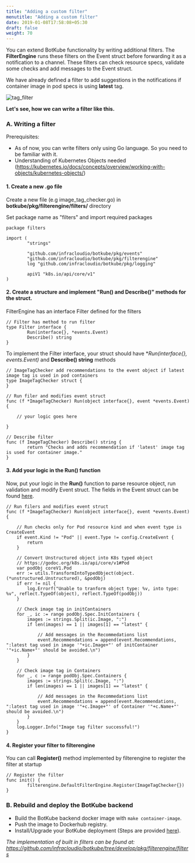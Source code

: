 ```yaml
---
title: "Adding a custom filter"
menutitle: "Adding a custom filter"
date: 2019-01-08T17:58:08+05:30
draft: false
weight: 70
---
```


You can extend BotKube functionality by writing additional filters. The **FilterEngine** runs these filters on the Event struct before forwarding it as a notification to a channel. These filters can check resource specs, validate some checks and add messages to the Event struct. 

We have already defined a filter to add suggestions in the notifications if container image in pod specs is using **latest** tag.

![tag_filter](/images/tag_filter_sh.png)

**Let's see, how we can write a filter like this.**

### A. Writing a filter
Prerequisites:

- As of now, you can write filters only using Go language. So you need to be familiar with it.
- Understanding of Kubernetes Objects needed (https://kubernetes.io/docs/concepts/overview/working-with-objects/kubernetes-objects/)

#### 1. Create a new .go file
Create a new file (e.g image_tag_checker.go) in **botkube/pkg/filterengine/filters/** directory

Set package name as "filters" and import required packages

```
package filters

import (
        "strings"

        "github.com/infracloudio/botkube/pkg/events"
        "github.com/infracloudio/botkube/pkg/filterengine"
        log "github.com/infracloudio/botkube/pkg/logging"

        apiV1 "k8s.io/api/core/v1"
)
```

#### 2. Create a structure and implement "Run() and Describe()" methods for the struct.

FilterEngine has an interface Filter defined for the filters

```
// Filter has method to run filter
type Filter interface {
        Run(interface{}, *events.Event)
        Describe() string
}
```

To implement the Filter interface, your struct should have **Run(interface{}, *events.Event)** and **Describe() string** methods

```
// ImageTagChecker add recommendations to the event object if latest image tag is used in pod containers
type ImageTagChecker struct {
}

// Run filer and modifies event struct
func (f *ImageTagChecker) Run(object interface{}, event *events.Event) {

	// your logic goes here

}

// Describe filter
func (f ImageTagChecker) Describe() string {
        return "Checks and adds recommendation if 'latest' image tag is used for container image."
}
```

#### 3. Add your logic in the Run() function
Now, put your logic in the **Run()** function to parse resource object, run validation and modify Event struct. The fields in the Event struct can be found [here](https://github.com/infracloudio/botkube/blob/master/pkg/events/events.go#L31).

```
// Run filers and modifies event struct
func (f *ImageTagChecker) Run(object interface{}, event *events.Event) {

	// Run checks only for Pod resource kind and when event type is CreateEvent
	if event.Kind != "Pod" || event.Type != config.CreateEvent {
		return
	}

	// Convert Unstructured object into K8s typed object
	// https://godoc.org/k8s.io/api/core/v1#Pod
	var podObj coreV1.Pod
	err := utils.TransformIntoTypedObject(object.(*unstructured.Unstructured), &podObj)
	if err != nil {
		log.Errorf("Unable to tranform object type: %v, into type: %v", reflect.TypeOf(object), reflect.TypeOf(podObj))
	}

	// Check image tag in initContainers
	for _, ic := range podObj.Spec.InitContainers {
		images := strings.Split(ic.Image, ":")
		if len(images) == 1 || images[1] == "latest" {

			// Add messages in the Recommedations list
			event.Recommendations = append(event.Recommendations, ":latest tag used in image '"+ic.Image+"' of initContainer '"+ic.Name+"' should be avoided.\n")
		}
	}

	// Check image tag in Containers
	for _, c := range podObj.Spec.Containers {
		images := strings.Split(c.Image, ":")
		if len(images) == 1 || images[1] == "latest" {

			// Add messages in the Recommedations list
			event.Recommendations = append(event.Recommendations, ":latest tag used in image '"+c.Image+"' of Container '"+c.Name+"' should be avoided.\n")
		}
	}
	log.Logger.Info("Image tag filter successful!")
}
```
#### 4. Register your filter to filterengine
You can call **Register()** method implemented by filterengine to register the filter at startup

```
// Register the filter
func init() {
        filterengine.DefaultFilterEngine.Register(ImageTagChecker{})
}

```

### B. Rebuild and deploy the BotKube backend

- Build the BotKube backend docker image with `make container-image`.
- Push the image to Dockerhub registry.
- Install/Upgrade your BotKube deployment (Steps are provided [here](/installation)).

_The implementation of built in filters can be found at: https://github.com/infracloudio/botkube/tree/develop/pkg/filterengine/filters_
